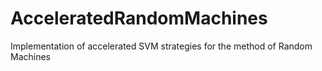 # AcceleratedRandomMachines
Implementation of accelerated SVM strategies for the method of Random Machines
